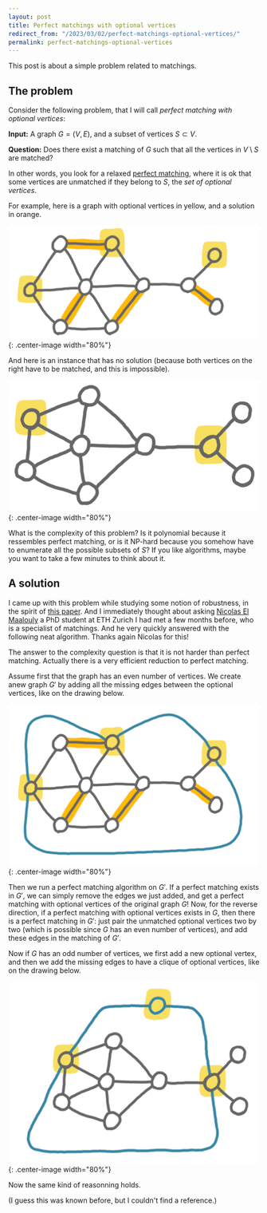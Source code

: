 ```yaml
---
layout: post
title: Perfect matchings with optional vertices
redirect_from: "/2023/03/02/perfect-matchings-optional-vertices/"
permalink: perfect-matchings-optional-vertices
---
```


This post is about a simple problem related to matchings.

## The problem

Consider the following problem, that I will call *perfect matching with 
optional vertices*: 

**Input:** A graph $G=(V,E)$, and a subset of vertices $S\subset V$. 

**Question:** Does there exist a matching of $G$ such that all the vertices 
in $V\setminus S$ are matched?

In other words, you look for a relaxed 
[perfect matching](https://en.wikipedia.org/wiki/Perfect_matching), where 
it is ok that some vertices are unmatched if they belong to $S$, the *set of optional vertices*. 

For example, here is a graph with optional vertices in yellow, and a solution
in orange. 

![](../assets/matching-option-A3.png){: .center-image width="80%"}

And here is an instance that has no solution (because both vertices on the 
right have to be matched, and this is impossible). 

![](../assets/matching-option-B1.png){: .center-image width="80%"}

What is the complexity of this problem? Is it polynomial because it 
ressembles perfect matching, or is it NP-hard because you somehow have to 
enumerate all the possible subsets of $S$? 
If you like algorithms, maybe 
you want to take a few minutes to think about it. 

## A solution

I came up with this problem while studying some notion of robustness, in 
the spirit of [this paper](https://arxiv.org/abs/1905.04106). 
And I immediately thought about asking [Nicolas El Maalouly](https://inf.ethz.ch/people/person-detail.Mjc0MDE3.TGlzdC8zMDQsLTg3NDc3NjI0MQ==.html) a PhD student at ETH Zurich
I had met a few months before, who is a specialist of matchings. 
And he very quickly answered with the following neat algorithm. 
Thanks again Nicolas for this!

The answer to the complexity question is that it is not harder than perfect 
matching. Actually there is a very efficient reduction to perfect matching. 

Assume first that the graph has an even number of vertices. 
We create anew graph $G'$ by adding all the missing edges between the 
optional vertices, like on the drawing below. 

![](../assets/matching-option-A4.png){: .center-image width="80%"}

Then we run a perfect matching algorithm on $G'$. If a perfect matching 
exists in $G'$, we can simply remove the edges we just added, and get a 
perfect matching with optional vertices of the original graph $G$! 
Now, for the reverse direction, if a perfect matching with optional vertices 
exists in $G$, then there is a perfect matching in $G'$: just pair the 
unmatched optional vertices two by two (which is possible since $G$ has an even number 
of vertices), and add these edges in the matching 
of $G'$. 

Now if $G$ has an odd number of vertices, we first add a new optional
vertex, and then we add the missing edges to have a clique of optional 
vertices, like on the drawing below. 

![](../assets/matching-option-B2.png){: .center-image width="80%"}

Now the same kind of reasonning holds. 

(I guess this was known before, but I couldn't find a reference.)




 
